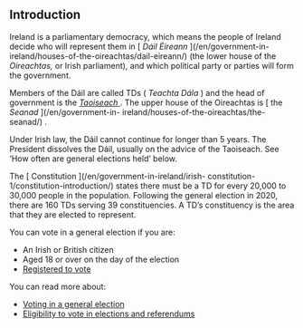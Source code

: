 ##  Introduction

Ireland is a parliamentary democracy, which means the people of Ireland decide
who will represent them in [ _Dáil Éireann_ ](/en/government-in-
ireland/houses-of-the-oireachtas/dail-eireann/) (the lower house of the
_Oireachtas,_ or Irish parliament), and which political party or parties will
form the government.

Members of the Dáil are called TDs ( _Teachta Dála_ ) and the head of
government is the [ _Taoiseach_
](../../national_government/the_irish_government/the_taoiseach.en.html) . The
upper house of the Oireachtas is [ the _Seanad_ ](/en/government-in-
ireland/houses-of-the-oireachtas/the-seanad/) .

Under Irish law, the Dáil cannot continue for longer than 5 years. The
President dissolves the Dáil, usually on the advice of the Taoiseach. See ‘How
often are general elections held’ below.

The [ Constitution ](/en/government-in-ireland/irish-
constitution-1/constitution-introduction/) states there must be a TD for every
20,000 to 30,000 people in the population. Following the general election in
2020, there are 160 TDs serving 39 constituencies. A TD’s constituency is the
area that they are elected to represent.

You can vote in a general election if you are:

  * An Irish or British citizen 
  * Aged 18 or over on the day of the election 
  * [ Registered to vote ](/en/government-in-ireland/elections-and-referenda/voting/registering-to-vote/)

You can read more about:

  * [ Voting in a general election ](/en/government-in-ireland/elections-and-referenda/voting/voting-procedure-in-a-general-election/)
  * [ Eligibility to vote in elections and referendums ](/en/government-in-ireland/elections-and-referenda/voting/right-to-vote/)
